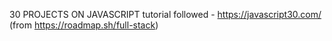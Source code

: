 30 PROJECTS ON JAVASCRIPT
tutorial followed - https://javascript30.com/ (from https://roadmap.sh/full-stack)

